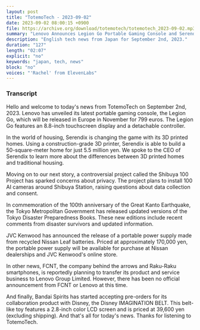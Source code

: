 ```yaml
---
layout: post
title: "TotemoTech - 2023-09-02"
date: 2023-09-02 08:00:15 +0900
file: https://archive.org/download/totemotech/totemotech_2023-09-02.mp3
summary: "Lenovo Announces Legion Go Portable Gaming Console and Serendix Revolutionizes Housing with 3D Printed Homes, & more…"
description: "English tech news from Japan for September 2nd, 2023."
duration: "127"
length: "02:07"
explicit: "no"
keywords: "japan, tech, news"
block: "no"
voices: "'Rachel' from ElevenLabs"
---
```


### Transcript

Hello and welcome to today's news from TotemoTech on September 2nd, 2023. Lenovo has unveiled its latest portable gaming console, the Legion Go, which will be released in Europe in November for 799 euros. The Legion Go features an 8.8-inch touchscreen display and a detachable controller.

In the world of housing, Serendix is changing the game with its 3D printed homes. Using a construction-grade 3D printer, Serendix is able to build a 50-square-meter home for just 5.5 million yen. We spoke to the CEO of Serendix to learn more about the differences between 3D printed homes and traditional housing.

Moving on to our next story, a controversial project called the Shibuya 100 Project has sparked concerns about privacy. The project plans to install 100 AI cameras around Shibuya Station, raising questions about data collection and consent.

In commemoration of the 100th anniversary of the Great Kanto Earthquake, the Tokyo Metropolitan Government has released updated versions of the Tokyo Disaster Preparedness Books. These new editions include recent comments from disaster survivors and updated information.

JVC Kenwood has announced the release of a portable power supply made from recycled Nissan Leaf batteries. Priced at approximately 170,000 yen, the portable power supply will be available for purchase at Nissan dealerships and JVC Kenwood's online store.

In other news, FCNT, the company behind the arrows and Raku-Raku smartphones, is reportedly planning to transfer its product and service business to Lenovo Group Limited. However, there has been no official announcement from FCNT or Lenovo at this time.

And finally, Bandai Spirits has started accepting pre-orders for its collaboration product with Disney, the Disney IMAGINATION BELT. This belt-like toy features a 2.8-inch color LCD screen and is priced at 39,600 yen (excluding shipping).   And that's all for today's news. Thanks for listening to TotemoTech.
